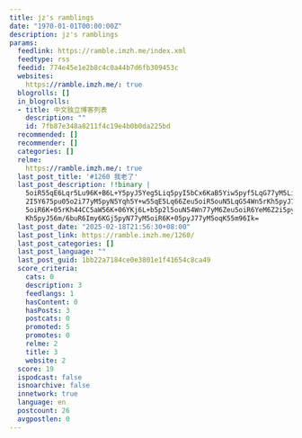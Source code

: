 ```yaml
---
title: jz's ramblings
date: "1970-01-01T00:00:00Z"
description: jz's ramblings
params:
  feedlink: https://ramble.imzh.me/index.xml
  feedtype: rss
  feedid: 774e45e1e2b8c4c0a44b7d6fb309453c
  websites:
    https://ramble.imzh.me/: true
  blogrolls: []
  in_blogrolls:
  - title: 中文独立博客列表
    description: ""
    id: 7fb87e348a8211f4c19e4b0b0da225bd
  recommended: []
  recommender: []
  categories: []
  relme:
    https://ramble.imzh.me/: true
  last_post_title: '#1260 我老了'
  last_post_description: !!binary |
    5oiR55qE6Lqr5Lu96K+B6L+Y5pyJ5Yeg5Liq5pyI5bCx6KaB5Yiw5pyf5LqG77yM5LiL5Y
    2I5Y675pu05o2i77yM5pyN5Yqh5Y+w55qE5Lq66Zeu5oiR5ouN5LqG54Wn5rKh5pyJ77yM
    5oiR6K+05rKh44CC5aW56K+06YKj6L+b5p2l5ouN54Wn77yM6Zeu5oiR6YeM6Z2i5pyJ5r
    Kh5pyJ56m/6buR6Imy6KGj5pyN77yM5oiR6K+05pyJ77yM5oqK55m96Ik=
  last_post_date: "2025-02-18T21:56:30+08:00"
  last_post_link: https://ramble.imzh.me/1260/
  last_post_categories: []
  last_post_language: ""
  last_post_guid: 1bb22a7184ce0e3801e1f41654c8ca49
  score_criteria:
    cats: 0
    description: 3
    feedlangs: 1
    hasContent: 0
    hasPosts: 3
    postcats: 0
    promoted: 5
    promotes: 0
    relme: 2
    title: 3
    website: 2
  score: 19
  ispodcast: false
  isnoarchive: false
  innetwork: true
  language: en
  postcount: 26
  avgpostlen: 0
---
```

